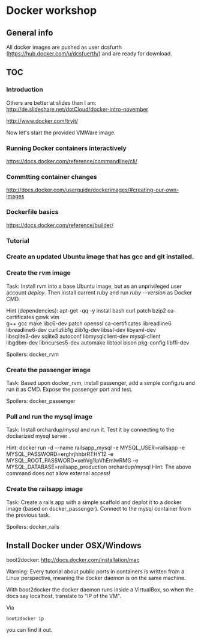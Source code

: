 # Docker workshop

## General info

All docker images are pushed as user dcsfurth (https://hub.docker.com/u/dcsfuerth/) 
and are ready for download.


## TOC

### Introduction

Others are better at slides than I am:
http://de.slideshare.net/dotCloud/docker-intro-november

http://www.docker.com/tryit/

Now let's start the provided VMWare image.


### Running Docker containers interactively

https://docs.docker.com/reference/commandline/cli/


### Commtting container changes

http://docs.docker.com/userguide/dockerimages/#creating-our-own-images


### Dockerfile basics

https://docs.docker.com/reference/builder/


### Tutorial

### Create an updated Ubuntu image that has gcc and git installed.


### Create the rvm image

Task: Install rvm into a base Ubuntu image, but as an unprivileged user account *deploy*.
Then install current ruby and run *ruby --version* as Docker CMD.

Hint (dependencies):
apt-get -qq -y install bash curl patch bzip2 ca-certificates gawk vim \
        g++ gcc make libc6-dev patch openssl ca-certificates libreadline6 \
        libreadline6-dev curl zlib1g zlib1g-dev libssl-dev libyaml-dev \
        libsqlite3-dev sqlite3 autoconf libmysqlclient-dev mysql-client \
        libgdbm-dev libncurses5-dev automake libtool bison pkg-config libffi-dev

Spoilers: docker_rvm


### Create the passenger image

Task: Based upon docker_rvm, install passenger, add a simple config.ru and run
it as CMD. Expose the passenger port and test.

Spoilers: docker_passenger


### Pull and run the mysql image

Task: Install orchardup/mysql and run it.
Test it by connecting to the dockerized mysql server .

Hint:
docker run -d --name railsapp_mysql -e MYSQL_USER=railsapp -e MYSQL_PASSWORD=erghrjhhbrRTHY12 -e MYSQL_ROOT_PASSWORD=xehVg1IpVhEmlwRMG -e MYSQL_DATABASE=railsapp_production orchardup/mysql
Hint: The above command does not allow external access!


### Create the railsapp image

Task: Create a rails app with a simple scaffold and deplot it to a docker image
(based on docker_passenger).
Connect to the mysql container from the previous task.

Spoilers: docker_rails


## Install Docker under OSX/Windows

boot2docker: http://docs.docker.com/installation/mac

Warning: Every tutorial about public ports in containers is written from
a Linux perspective, meaning the docker daemon is on the same machine.

With boot2docker the docker daemon runs inside a VirtualBox, so when the docs
say localhost, translate to "IP of the VM".

Via

    boot2docker ip

you can find it out.








